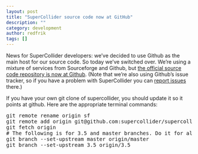 ```yaml
---
layout: post
title: "SuperCollider source code now at GitHub"
description: ""
category: development
author: redfrik
tags: []
---
```


<p>News for SuperCollider developers: we&#8217;ve decided to use Github as the main host for our source code. So today we&#8217;ve switched over. We&#8217;re using a mixture of services from Sourceforge and Github, but <a href="https://github.com/supercollider/supercollider">the official source code repository is now at Github</a>. (Note that we&#8217;re also using Github&#8217;s issue tracker, so if you have a problem with SuperCollider you can <a href="https://github.com/supercollider/supercollider/issues">report issues</a> there.)</p>
<p>If you have your own git clone of supercollider, you should update it so it points at github. Here are the appropriate terminal commands:</p>
<pre>git remote rename origin sf
git remote add origin git@github.com:supercollider/supercollider.git
git fetch origin
# The following is for 3.5 and master branches. Do it for all the ones you have:
git branch --set-upstream master origin/master
git branch --set-upstream 3.5 origin/3.5</pre>
